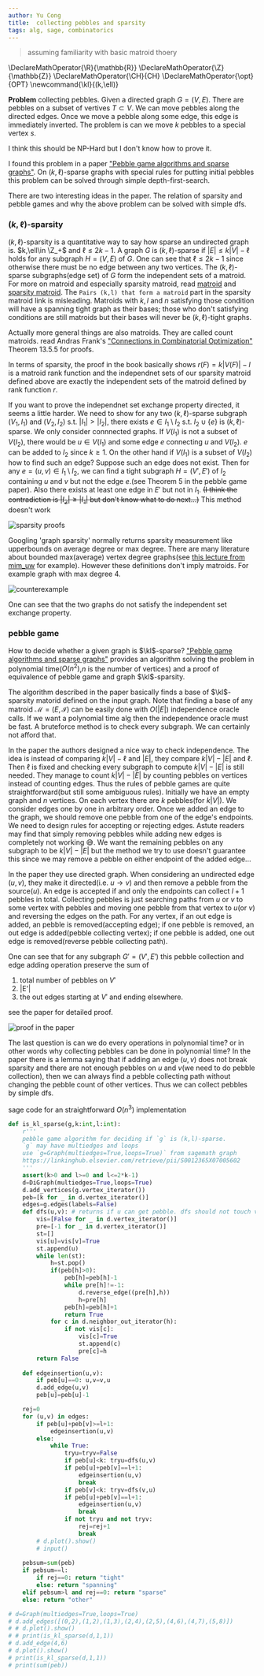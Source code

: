 ```yaml
---
author: Yu Cong
title:  collecting pebbles and sparsity
tags: alg, sage, combinatorics
---
```


> assuming familiarity with basic matroid thoery

\DeclareMathOperator{\R}{\mathbb{R}}
\DeclareMathOperator{\Z}{\mathbb{Z}}
\DeclareMathOperator{\CH}{CH}
\DeclareMathOperator{\opt}{OPT}
\newcommand{\kl}{(k,\ell)}


**Problem** collecting pebbles. Given a directed graph $G=(V,E)$. There are pebbles on a subset of vertives $T\subset V$. We can move pebbles along the directed edges. Once we move a pebble along some edge, this edge is immediately inverted. The problem is can we move $k$ pebbles to a special vertex $s$.

I think this should be NP-Hard but I don't know how to prove it.

I found this problem in a paper ["Pebble game algorithms and sparse graphs"](https://linkinghub.elsevier.com/retrieve/pii/S0012365X07005602). On $(k,\ell)$-sparse graphs with special rules for putting initial pebbles this problem can be solved through simple depth-first-search.

There are two interesting ideas in the paper. The relation of sparsity and pebble games and why the above problem can be solved with simple dfs.

### $(k,\ell)$-sparsity

$(k,\ell)$-sparsity is a quantitative way to say how sparse an undirected graph is. $k,\ell\in \Z_+$ and $\ell \leq 2k-1$. A graph $G$ is $(k,\ell)$-sparse if $|E|\leq k|V|-\ell$ holds for any subgraph $H=(V,E)$ of $G$. One can see that $\ell \leq 2k-1$ since otherwise there must be no edge between any two vertices. The $(k,\ell)$-sparse subgraphs(edge set) of $G$ form the independent sets of a matroid. For more on matroid and especially sparsity matroid, read [matroid](https://en.wikipedia.org/wiki/Matroid) and [sparsity matroid](https://en.wikipedia.org/wiki/Sparsity_matroid). The `Pairs (k,l) that form a matroid` part in the sparsity matroid link is misleading. Matroids with $k,l$ and $n$ satisfying those condition will have a spanning tight graph as their bases; those who don't satisfying conditions are still matroids but their bases will never be $(k,\ell)$-tight graphs.

Actually more general things are also matroids. They are called count matroids. read Andras Frank's ["Connections in Combinatorial Optimization"](http://scholar.google.com/scholar?hl=en&btnG=Search&q=intitle:Connections+in+Combinatorial+Optimization#0) Theorem 13.5.5 for proofs.

In terms of sparsity, the proof in the book basically shows $r(F)=k|V(F)|-l$ is a matroid rank function and the independnet sets of our sparsity matroid defined above are exactly the independent sets of the matroid defined by rank function $r$.

If you want to prove the independnet set exchange property directed, it seems a little harder. We need to show for any two $(k,\ell)$-sparse subgraph $(V_1,I_1)$ and $(V_2,I_2)$ s.t. $|I_1|>|I_2|$, there exists $e\in I_1\setminus I_2$ s.t. $I_2\cup \{e\}$ is $(k,\ell)$-sparse. We only consider connnected graphs. If $V(I_1)$ is not a subset of $V(I_2)$, there would be $u\in V(I_1)$ and some edge $e$ connecting $u$ and $V(I_2)$. $e$ can be added to $I_2$ since $k\geq 1$.
On the other hand if $V(I_1)$ is a subset of $V(I_2)$ how to find such an edge? Suppose such an edge does not exist. Then for any $e=(u,v)\in I_1\setminus I_2$, we can find a tight subgraph $H=(V',E')$ of $I_2$ containing $u$ and $v$ but not the edge $e$.(see Theorem 5 in the pebble game paper). Also there exists at least one edge in $E'$ but not in $I_1$. ~~(I think the contradiction is $|I_2|\geq |I_1|$  but don't know what to do next...)~~ This method doesn't work

![sparsity proofs](/images/pebblegame/klsparseproof.png)

Googling 'graph sparsity' normally returns sparsity measurement like upperbounds on average degree or max degree. 
There are many literature about bounded max(average) vertex degree graphs(see [this lecture from mim_uw](https://www.mimuw.edu.pl/~mp248287/sparsity2/) for example). However these definitions don't imply matroids.
For example graph with max degree 4. 

![counterexample](/images/pebblegame/ce.jpeg)

One can see that the two graphs do not satisfy the independent set exchange property.

### pebble game

How to decide whether a given graph is $\kl$-sparse? ["Pebble game algorithms and sparse graphs"](https://linkinghub.elsevier.com/retrieve/pii/S0012365X07005602) provides an algorithm solving the problem in polynomial time($O(n^2)$,$n$ is the number of vertices) and a proof of equivalence of pebble game and graph $\kl$-sparsity.

The algorithm described in the paper basically finds a base of $\kl$-sparsity matorid defined on the input graph. Note that finding a base of any matroid $\mathcal{M}=(E,\mathcal{I})$ can be easily done with $O(|E|)$ independence oracle calls. If we want a polynomial time alg then the independence oracle must be fast. A bruteforce method is to check every subgraph. We can certainly not afford that. 

In the paper the authors designed a nice way to check independence. The idea is instead of comparing $k|V|-\ell$ and $|E|$, they compare $k|V|-|E|$ and $\ell$. Then $\ell$ is fixed and checking every subgraph to compute $k|V|-|E|$ is still needed. They manage to count $k|V|-|E|$ by counting pebbles on vertices instead of counting edges. 
Thus the rules of pebble games are quite straightforward(but still some ambiguous rules). Initially we have an empty graph and $n$ vertices. On each vertex there are $k$ pebbles(for $k|V|$). We consider edges one by one in arbitrary order. Once we added an edge to the graph, we should remove one pebble from one of the edge's endpoints. We need to design rules for accepting or rejecting edges. Astute readers may find that simply removing pebbles while adding new edges is completely not working 😅. We want the remaining pebbles on any subgraph to be $k|V|-|E|$ but the method we try to use doesn't guarantee this since we may remove a pebble on either endpoint of the added edge...

In the paper they use directed graph. When considering an undirected edge $(u,v)$, they make it directed(i.e. $u\rightarrow v$) and then remove a pebble from the source($u$). An edge is accepted if and only the endpoints can collect $l+1$ pebbles in total. Collecting pebbles is just searching paths from $u$ or $v$ to some vertex with pebbles and moving one pebble from that vertex to $u$(or $v$) and reversing the edges on the path. For any vertex, if an out edge is added, an pebble is removed(accepting edge); if one pebble is removed, an out edge is added(pebble collecting vertex); if one pebble is added, one out edge is removed(reverse pebble collecting path).

One can see that for any subgraph $G'=(V',E')$ this pebble collection and edge adding operation preserve the sum of

1. total number of pebbles on $V'$
2. |E'|
3. the out edges starting at $V'$ and ending elsewhere.

see the paper for detailed proof.

![proof in the paper](/images/pebblegame/invariant.png)

The last question is can we do every operations in polynomial time? or in other words why collecting pebbles can be done in polynomial time? In the paper there is a lemma saying that if adding an edge $(u,v)$ does not break sparsity and there are not enough pebbles on $u$ and $v$(we need to do pebble collection), then we can always find a pebble collecting path without changing the pebble count of other vertices. Thus we can collect pebbles by simple dfs.



sage code for an straightforward $O(n^3)$ implementation 

```py
def is_kl_sparse(g,k:int,l:int):
    r'''
    pebble game algorithm for deciding if `g` is (k,l)-sparse.
    `g` may have multiedges and loops
    use `g=Graph(multiedges=True,loops=True)` from sagemath graph
    https://linkinghub.elsevier.com/retrieve/pii/S0012365X07005602
    '''
    assert(k>0 and l>=0 and l<=2*k-1)
    d=DiGraph(multiedges=True,loops=True)
    d.add_vertices(g.vertex_iterator())
    peb=[k for _ in d.vertex_iterator()]
    edges=g.edges(labels=False)
    def dfs(u,v): # returns if u can get pebble. dfs should not touch v
        vis=[False for _ in d.vertex_iterator()]
        pre=[-1 for _ in d.vertex_iterator()]
        st=[]
        vis[u]=vis[v]=True
        st.append(u)
        while len(st):
            h=st.pop()
            if(peb[h]>0):
                peb[h]=peb[h]-1
                while pre[h]!=-1:
                    d.reverse_edge((pre[h],h))
                    h=pre[h]
                peb[h]=peb[h]+1
                return True
            for c in d.neighbor_out_iterator(h):
                if not vis[c]:
                    vis[c]=True
                    st.append(c)
                    pre[c]=h
        return False
        
    def edgeinsertion(u,v):
        if peb[u]==0: u,v=v,u
        d.add_edge(u,v)
        peb[u]=peb[u]-1

    rej=0
    for (u,v) in edges:
        if peb[u]+peb[v]>=l+1:
            edgeinsertion(u,v)
        else:
            while True:
                tryu=tryv=False
                if peb[u]<k: tryu=dfs(u,v)
                if peb[u]+peb[v]==l+1:
                    edgeinsertion(u,v)
                    break
                if peb[v]<k: tryv=dfs(v,u)
                if peb[u]+peb[v]==l+1:
                    edgeinsertion(u,v)
                    break
                if not tryu and not tryv:
                    rej=rej+1
                    break
        # d.plot().show()
        # input()
    
    pebsum=sum(peb)
    if pebsum==l:
        if rej==0: return "tight"
        else: return "spanning"
    elif pebsum>l and rej==0: return "sparse"
    else: return "other"

# d=Graph(multiedges=True,loops=True)
# d.add_edges([(0,2),(1,2),(1,3),(2,4),(2,5),(4,6),(4,7),(5,8)])
# # d.plot().show()
# # print(is_kl_sparse(d,1,1))
# d.add_edge(4,6)
# d.plot().show()
# print(is_kl_sparse(d,1,1))
# print(sum(peb))
```